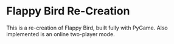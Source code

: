 # Flappy Bird Re-Creation

This is a re-creation of Flappy Bird, built fully with PyGame. Also implemented is an online two-player mode.
